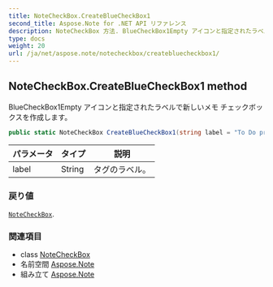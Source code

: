 ```yaml
---
title: NoteCheckBox.CreateBlueCheckBox1
second_title: Aspose.Note for .NET API リファレンス
description: NoteCheckBox 方法. BlueCheckBox1Empty アイコンと指定されたラベルで新しいメモ チェックボックスを作成します
type: docs
weight: 20
url: /ja/net/aspose.note/notecheckbox/createbluecheckbox1/
---
```

## NoteCheckBox.CreateBlueCheckBox1 method

BlueCheckBox1Empty アイコンと指定されたラベルで新しいメモ チェックボックスを作成します。

```csharp
public static NoteCheckBox CreateBlueCheckBox1(string label = "To Do priority 1")
```

| パラメータ | タイプ | 説明 |
| --- | --- | --- |
| label | String | タグのラベル。 |

### 戻り値

[`NoteCheckBox`](../).

### 関連項目

* class [NoteCheckBox](../)
* 名前空間 [Aspose.Note](../../notecheckbox/)
* 組み立て [Aspose.Note](../../../)


